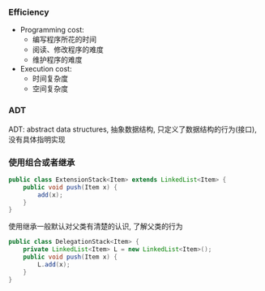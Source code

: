 ### Efficiency
- Programming cost:
	- 编写程序所花的时间
	- 阅读、修改程序的难度
	- 维护程序的难度
- Execution cost:
	- 时间复杂度
	- 空间复杂度


### ADT
ADT: abstract data structures, 抽象数据结构, 只定义了数据结构的行为(接口), 没有具体指明实现


### 使用组合或者继承
```java
public class ExtensionStack<Item> extends LinkedList<Item> {
    public void push(Item x) {
        add(x);
    }
}
```
使用继承一般默认对父类有清楚的认识, 了解父类的行为

```java
public class DelegationStack<Item> {
    private LinkedList<Item> L = new LinkedList<Item>();
    public void push(Item x) {
        L.add(x);
    }
}
```
